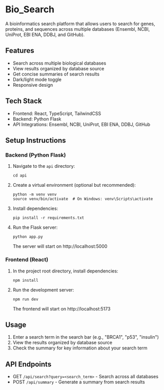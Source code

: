 
# Bio_Search

A bioinformatics search platform that allows users to search for genes, proteins, and sequences across multiple databases (Ensembl, NCBI, UniProt, EBI ENA, DDBJ, and GitHub).

## Features

- Search across multiple biological databases
- View results organized by database source
- Get concise summaries of search results
- Dark/light mode toggle
- Responsive design

## Tech Stack

- Frontend: React, TypeScript, TailwindCSS
- Backend: Python Flask
- API Integrations: Ensembl, NCBI, UniProt, EBI ENA, DDBJ, GitHub

## Setup Instructions

### Backend (Python Flask)

1. Navigate to the `api` directory:
   ```
   cd api
   ```

2. Create a virtual environment (optional but recommended):
   ```
   python -m venv venv
   source venv/bin/activate  # On Windows: venv\Scripts\activate
   ```

3. Install dependencies:
   ```
   pip install -r requirements.txt
   ```

4. Run the Flask server:
   ```
   python app.py
   ```
   The server will start on http://localhost:5000

### Frontend (React)

1. In the project root directory, install dependencies:
   ```
   npm install
   ```

2. Run the development server:
   ```
   npm run dev
   ```
   The frontend will start on http://localhost:5173

## Usage

1. Enter a search term in the search bar (e.g., "BRCA1", "p53", "insulin")
2. View the results organized by database source
3. Check the summary for key information about your search term

## API Endpoints

- GET `/api/search?query=<search_term>` - Search across all databases
- POST `/api/summary` - Generate a summary from search results
